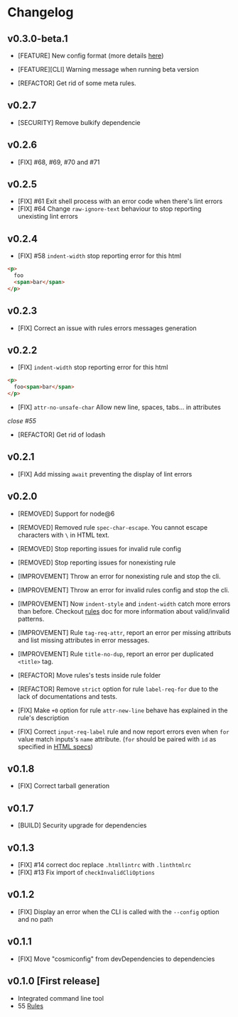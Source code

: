 # Changelog

## v0.3.0-beta.1

* [FEATURE] New config format (more details [here](./docs/migrations#030-upgrade-guide))
* [FEATURE][CLI] Warning message when running beta version

* [REFACTOR] Get rid of some meta rules.

## v0.2.7

* [SECURITY] Remove bulkify dependencie

## v0.2.6

* [FIX] #68, #69, #70 and #71

## v0.2.5

* [FIX] #61 Exit shell process with an error code when there's lint errors
* [FIX] #64 Change `raw-ignore-text` behaviour to stop reporting unexisting lint errors

## v0.2.4

* [FIX] #58 `indent-width` stop reporting error for this html

```html
<p>
  foo
  <span>bar</span>
</p>
```

## v0.2.3

* [FIX] Correct an issue with rules errors messages generation

## v0.2.2

* [FIX] `indent-width` stop reporting error for this html

```html
<p>
  foo<span>bar</span>
</p>
```

* [FIX] `attr-no-unsafe-char` Allow new line, spaces, tabs... in attributes

_close #55_

* [REFACTOR] Get rid of lodash

## v0.2.1

* [FIX] Add missing `await` preventing the display of lint errors

## v0.2.0

* [REMOVED] Support for node@6
* [REMOVED] Removed rule `spec-char-escape`. You cannot escape characters with `\` in HTML text.
* [REMOVED] Stop reporting issues for invalid rule config
* [REMOVED] Stop reporting issues for nonexisting rule

* [IMPROVEMENT] Throw an error for nonexisting rule and stop the cli.
* [IMPROVEMENT] Throw an error for invalid rules config and stop the cli.
* [IMPROVEMENT] Now `indent-style` and `indent-width` catch more errors than before. Checkout [rules](./lib/rules/indent-style/README.md) doc for more information about valid/invalid patterns.
* [IMPROVEMENT] Rule `tag-req-attr`, report an error per missing attributs and list missing attributes in error messages.
* [IMPROVEMENT] Rule `title-no-dup`, report an error per duplicated `<title>` tag.

* [REFACTOR] Move rules's tests inside rule folder
* [REFACTOR] Remove `strict` option for rule `label-req-for` due to the lack of documentations and tests.

* [FIX] Make `+0` option for rule `attr-new-line` behave has explained in the rule's description
* [FIX] Correct `input-req-label` rule and now report errors even when `for` value match inputs's `name` attribute. (`for` should be paired with `id` as specified in [HTML specs](https://www.w3.org/TR/html52/sec-forms.html#element-attrdef-label-for))

## v0.1.8

* [FIX] Correct tarball generation

## v0.1.7

* [BUILD] Security upgrade for dependencies

## v0.1.3

* [FIX] #14 correct doc replace `.htmllintrc` with `.linthtmlrc`
* [FIX] #13 Fix import of `checkInvalidCliOptions`

## v0.1.2

* [FIX] Display an error when the CLI is called with the `--config` option and no path

## v0.1.1

* [FIX] Move "cosmiconfig" from devDependencies to dependencies

## v0.1.0 [First release]

* Integrated command line tool
* 55 [Rules](./docs/rules)
